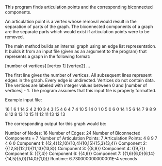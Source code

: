 This program finds articulation points and the corresponding biconnected components.

An articulation point is a vertex whose removal would result in the separation of
parts of the graph.
The biconnected components of a graph are the separate parts which would exist if
articulation points were to be removed.

The main method builds an internal graph using an edge list representation. It builds
it from an input file (given as an argument to the program) that represents a graph 
in the following format:

   [number of vertices]
    [vertex 1] [vertex2]
    ...

The first line gives the number of vertices.
All subsequent lines represent edges in the graph.
Every edge is undirected.
Vertices do not contain data.
The vertices are labeled with integer values between 0 and [number of vertices] - 1.
The program assumes that this input file is properly formatted.

Example input file:

16
 1 6
 1 14
 2 4
 2 10
 3 4
 3 15
 4 6
 4 7
 4 10
 5 14
 0 1
 0 5
 0 6
 0 14
 1 5
 6 14
 7 9
 8 9
 8 12
 8 13
 10 15
 11 12
 11 13
 12 13


The corresponding output for this graph would be:

Number of Nodes: 16
Number of Edges: 24
Number of Biconnected Components = 7
Number of Articulation Points: 7
Articulation Points:  4  8  9  7  4  6  0
Component 1: {{2,4}{2,10}{10,4}{10,15}{15,3}{3,4}}
Component 2: {{12,8}{12,11}{11,13}{13,8}}
Component 3: {{8,9}}
Component 4: {{9,7}}
Component 5: {{7,4}}
Component 6: {{4,6}}
Component 7: {{1,6}{6,0}{6,14}{14,5}{5,0}{14,0}{1,0}}
Runtime: 6.730000000000001E-4 seconds
